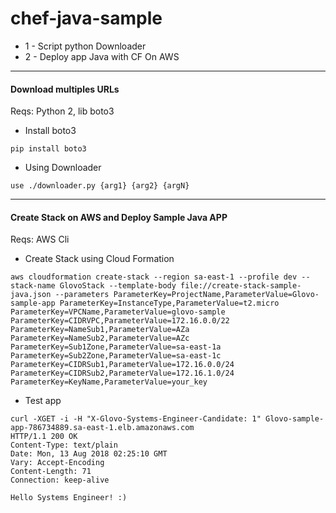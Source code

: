 # chef-java-sample

* 1 - Script python Downloader
* 2 - Deploy app Java with CF On AWS

---

#### Download multiples URLs  ####

Reqs: Python 2, lib boto3

* Install boto3

```
pip install boto3

```
* Using Downloader

```
use ./downloader.py {arg1} {arg2} {argN}

```
---

#### Create Stack on AWS and Deploy Sample Java APP ####

Reqs: AWS Cli


* Create Stack using Cloud Formation

```
aws cloudformation create-stack --region sa-east-1 --profile dev --stack-name GlovoStack --template-body file://create-stack-sample-java.json --parameters ParameterKey=ProjectName,ParameterValue=Glovo-sample-app ParameterKey=InstanceType,ParameterValue=t2.micro ParameterKey=VPCName,ParameterValue=glovo-sample ParameterKey=CIDRVPC,ParameterValue=172.16.0.0/22 ParameterKey=NameSub1,ParameterValue=AZa ParameterKey=NameSub2,ParameterValue=AZc ParameterKey=Sub1Zone,ParameterValue=sa-east-1a ParameterKey=Sub2Zone,ParameterValue=sa-east-1c ParameterKey=CIDRSub1,ParameterValue=172.16.0.0/24 ParameterKey=CIDRSub2,ParameterValue=172.16.1.0/24 ParameterKey=KeyName,ParameterValue=your_key

```

* Test app

```
curl -XGET -i -H "X-Glovo-Systems-Engineer-Candidate: 1" Glovo-sample-app-786734889.sa-east-1.elb.amazonaws.com
HTTP/1.1 200 OK
Content-Type: text/plain
Date: Mon, 13 Aug 2018 02:25:10 GMT
Vary: Accept-Encoding
Content-Length: 71
Connection: keep-alive

Hello Systems Engineer! :)

```
